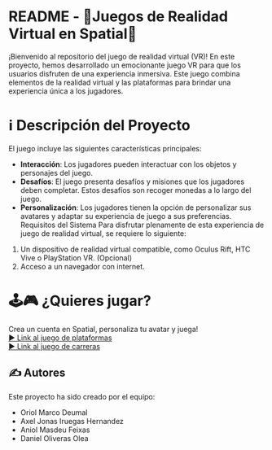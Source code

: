 # README - 👾Juegos de Realidad Virtual en Spatial👾
¡Bienvenido al repositorio del juego de realidad virtual (VR)! En este proyecto, hemos desarrollado un emocionante juego VR para que los usuarios disfruten de una experiencia inmersiva. Este juego combina elementos de la realidad virtual y las plataformas para brindar una experiencia única a los jugadores.

# ℹ️ Descripción del Proyecto
El juego incluye las siguientes características principales:


- **Interacción**: Los jugadores pueden interactuar con los objetos y personajes del juego.  
- **Desafíos**: El juego presenta desafíos y misiones que los jugadores deben completar. Estos desafíos son recoger monedas a lo largo del juego.  
- **Personalización**: Los jugadores tienen la opción de personalizar sus avatares y adaptar su experiencia de juego a sus preferencias.  
Requisitos del Sistema
Para disfrutar plenamente de esta experiencia de juego de realidad virtual, se requiere lo siguiente:

1. Un dispositivo de realidad virtual compatible, como Oculus Rift, HTC Vive o PlayStation VR. (Opcional)  
2. Acceso a un navegador con internet.

# 🕹🎮 ¿Quieres jugar? 

Crea un cuenta en Spatial, personaliza tu avatar y juega!  
[▶️ Link al juego de plataformas](https://www.spatial.io/s/Prova_obstacles-64875cfab3cadd5fd0027005?share=3430489780733958430)  
[▶️ Link al juego de carreras](https://www.spatial.io/s/Carrera-coches-648753b3b3cadd5fd002643b?share=3790258407674668239)

## ✍️ Autores
Este proyecto ha sido creado por el equipo:

  * Oriol Marco Deumal  
  * Axel Jonas Iruegas Hernandez  
  * Aniol Masdeu Feixas
  * Daniel Oliveras Olea 
